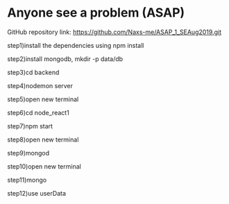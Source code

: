 # Anyone see a problem (ASAP)

GitHub repository link: https://github.com/Naxs-me/ASAP_1_SEAug2019.git

step1)install the dependencies using npm install

step2)install mongodb, mkdir -p data/db

step3)cd backend

step4)nodemon server

step5)open new terminal

step6)cd node_react1

step7)npm start

step8)open new terminal

step9)mongod

step10)open new terminal

step11)mongo

step12)use userData